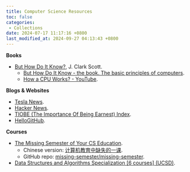 ```yaml
---
title: Computer Science Resources
toc: false
categories:
 - Collections
date: 2024-07-17 11:17:16 +0800
last_modified_at: 2024-09-27 04:13:43 +0800
---
```


**Books**

- [But How Do It Know?](https://www.nipccd.nic.in/uploads/report/EBMIfKpdf-1bc3ceafe870f0bf95edccb7a38d63ee.pdf), J. Clark Scott.
  - [But How Do It Know - the book. The basic principles of computers](https://www.buthowdoitknow.com/).
  - [How a CPU Works? - YouTube](https://www.youtube.com/watch?v=cNN_tTXABUA). 

**Blogs & Websites**

- [Tesla News](https://www.tesla.com/blog).
- [Hacker News](https://news.ycombinator.com/).
- [TIOBE (The Importance Of Being Earnest) Index](https://www.tiobe.com/tiobe-index/).
- [HelloGitHub](https://hellogithub.com/).

**Courses**

- [The Missing Semester of Your CS Education](https://missing.csail.mit.edu/).
  - Chinese version: [计算机教育中缺失的一课](https://missing-semester-cn.github.io/).
  - GitHub repo: [missing-semester/missing-semester](https://github.com/missing-semester/missing-semester).
- [Data Structures and Algorithms Specialization [6 courses] (UCSD)](https://www.coursera.org/specializations/data-structures-algorithms).